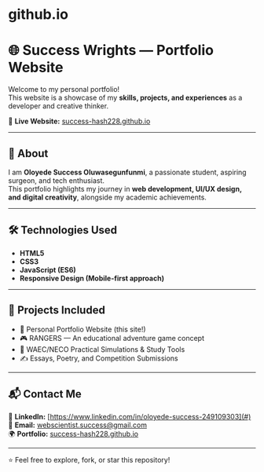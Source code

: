 # github.io
# 🌐 Success Wrights — Portfolio Website

Welcome to my personal portfolio!  
This website is a showcase of my **skills, projects, and experiences** as a developer and creative thinker.  

🚀 **Live Website:** [success-hash228.github.io](https://success-hash228.github.io)

---

## 📖 About
I am **Oloyede Success Oluwasegunfunmi**, a passionate student, aspiring surgeon, and tech enthusiast.  
This portfolio highlights my journey in **web development, UI/UX design, and digital creativity**, alongside my academic achievements.  

---

## 🛠️ Technologies Used
- **HTML5**  
- **CSS3**  
- **JavaScript (ES6)**  
- **Responsive Design (Mobile-first approach)**  

---

## 📂 Projects Included
- 🌟 Personal Portfolio Website (this site!)  
- 🎮 RANGERS — An educational adventure game concept  
- 🧪 WAEC/NECO Practical Simulations & Study Tools  
- ✍️ Essays, Poetry, and Competition Submissions  

---

## 📬 Contact Me
💼 **LinkedIn:** [https://www.linkedin.com/in/oloyede-success-249109303](#)  
📧 **Email:** webscientist.success@gmail.com  
🌍 **Portfolio:** [success-hash228.github.io](https://success-hash228.github.io)

---

⭐️ Feel free to explore, fork, or star this repository!  
